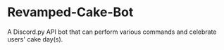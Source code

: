 # Revamped-Cake-Bot
A Discord.py API bot that can perform various commands and celebrate users' cake day(s).
